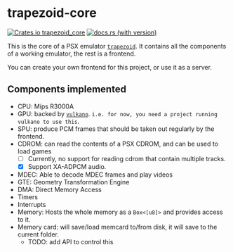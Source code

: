 # trapezoid-core

[![Crates.io trapezoid_core](https://img.shields.io/crates/v/trapezoid_core)](https://crates.io/crates/trapezoid_core)
[![docs.rs (with version)](https://img.shields.io/docsrs/trapezoid_core/latest)](https://docs.rs/trapezoid_core/latest/trapezoid_core/)

This is the core of a PSX emulator [`trapezoid`](https://github.com/Amjad50/trapezoid).
It contains all the components of a working emulator, the rest is a frontend.

You can create your own frontend for this project, or use it as a server.

## Components implemented
- CPU: Mips R3000A
- GPU: backed by [`vulkano`]. `i.e. for now, you need a project running vulkano to use this`.
- SPU: produce PCM frames that should be taken out regularly by the frontend.
- CDROM: can read the contents of a PSX CDROM, and can be used to load games
    - [ ] Currently, no support for reading cdrom that contain multiple tracks.
    - [x] Support XA-ADPCM audio.
- MDEC: Able to decode MDEC frames and play videos
- GTE: Geometry Transformation Engine
- DMA: Direct Memory Access
- Timers
- Interrupts
- Memory: Hosts the whole memory as a `Box<[u8]>` and provides access to it.
- Memory card: will save/load memcard to/from disk, it will save to the current folder.
    - TODO: add API to control this

[`vulkano`]: https://github.com/vulkano-rs/vulkano